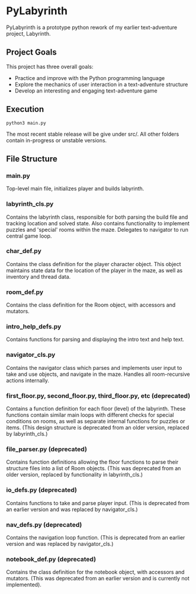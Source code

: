 # PyLabyrinth
PyLabyrinth is a prototype python rework of my earlier text-adventure project, Labyrinth. 

## Project Goals

This project has three overall goals:
   - Practice and improve with the Python programming language
   - Explore the mechanics of user interaction in a text-adventure structure
   - Develop an interesting and engaging text-adventure game

## Execution

`python3 main.py`

The most recent stable release will be give under src/. All other folders contain in-progress or unstable versions. 

## File Structure

### main.py

Top-level main file, initializes player and builds labyrinth.

### labyrinth_cls.py

Contains the labyrinth class, responsible for both parsing the build file and tracking location and solved state. Also contains functionality to implement puzzles and 'special' rooms within the maze. Delegates to navigator to run central game loop.

### char_def.py

Contains the class definition for the player character object. This object maintains state data for the location of the player in the maze, as well as inventory and thread data. 

### room_def.py

Contains the class definition for the Room object, with accessors and mutators.

### intro_help_defs.py

Contains functions for parsing and displaying the intro text and help text. 

### navigator_cls.py

Contains the navigator class which parses and implements user input to take and use objects, and navigate in the maze.  Handles all room-recursive actions internally. 

### first_floor.py, second_floor.py, third_floor.py, etc  (deprecated)

Contains a function definition for each floor (level) of the labyrinth. These functions contain similar main loops with
different checks for special conditions on rooms, as well as separate internal functions for puzzles or items. (This design structure is deprecated from an older version, replaced by labyrinth_cls.)

### file_parser.py (deprecated)

Contains function definitions allowing the floor functions to parse their structure files into a list of Room objects. (This was deprecated from an older version, replaced by functionality in labyrinth_cls.)

### io_defs.py (deprecated)

Contains functions to take and parse player input. (This is deprecated from an earlier version and was replaced by navigator_cls.)

### nav_defs.py (deprecated)

Contains the navigation loop function. (This is deprecated from an earlier version and was replaced by navigator_cls.)

### notebook_def.py (deprecated)

Contains the class definition for the notebook object, with accessors and mutators. (This was deprecated from an earlier version and is currently not implemented).


